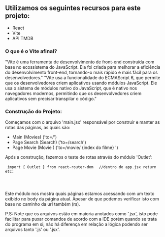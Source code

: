 <h2> Utilizamos os seguintes recursos para este projeto: </h2>
<ul>
  <li>  React    </li>
  <li>  Vite     </li>
  <li>  API TMDB </li>
</ul>

<h3> O que é o Vite afinal? </h3>
  <p>
    "Vite é uma ferramenta de desenvolvimento de front-end construída com base no ecossistema do JavaScript. 
    Ela foi criada para melhorar a eficiência do desenvolvimento front-end, 
    tornando-o mais rápido e mais fácil para os desenvolvedores."
    "Vite usa a funcionalidade do ECMAScript 6, que permite que os desenvolvedores criem aplicativos usando módulos JavaScript.
    Ele usa o sistema de módulos nativo do JavaScript, que é nativo nos navegadores modernos, 
    permitindo que os desenvolvedores criem aplicativos sem precisar transpilar o código."
  </p> 

<h3> Construção do Projeto: </h3>
  <p>
    Começamos com o arquivo 'main.jsx' responsável por construir e manter as rotas das páginas, as quais são: 
  </p>
  <ul>
    <li> Main        (Movies) ('to=/')                         </li>
    <li> Page Search (Search) ('to=/search')                   </li>
    <li> Page Movie  (Movie ) ('to=/movie/ {index do filme} ') </li>
  </ul>
  
  <p> 
    Após a construção, fazemos o teste de rotas através do módulo 'Outlet':
  </p>
    <code> import { Outlet } from react-router-dom </code>
    <code> //dentro do app.jsx return etc: 
          <br>
          <Outlet /> </code>
  <p> 
    Este módulo nos mostra quais páginas estamos acessando com um texto exibido no body da página atual. 
    Apesar de que podemos verificar isto com base no caminho da url também (rs).
  </p>


 P.S: Note que os arquivos estão em maioria anotados como '.jsx', isto pode facilitar para puxar comandos de acordo com a IDE 
 porém quando se trata do programa em si, não há diferença em relação a lógica podendo ser arquivos tanto '.js' ou '.jsx'.

